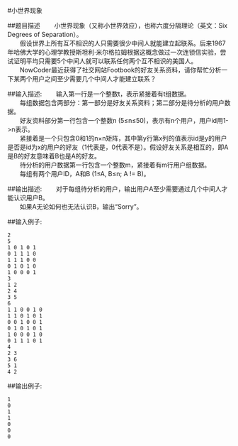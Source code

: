 #小世界现象

##题目描述
　　小世界现象（又称小世界效应），也称六度分隔理论（英文：Six Degrees of Separation）。<br>
　　假设世界上所有互不相识的人只需要很少中间人就能建立起联系。后来1967年哈佛大学的心理学教授斯坦利·米尔格拉姆根据这概念做过一次连锁信实验，尝试证明平均只需要5个中间人就可以联系任何两个互不相识的美国人。<br>
　　NowCoder最近获得了社交网站Footbook的好友关系资料，请你帮忙分析一下某两个用户之间至少需要几个中间人才能建立联系？

##输入描述:
　　输入第一行是一个整数t，表示紧接着有t组数据。<br>
　　每组数据包含两部分：第一部分是好友关系资料；第二部分是待分析的用户数据。<br>
　　好友资料部分第一行包含一个整数n (5≤n≤50)，表示有n个用户，用户id用1->n表示。<br>
　　紧接着是一个只包含0和1的n×n矩阵，其中第y行第x列的值表示id是y的用户是否是id为x的用户的好友（1代表是，0代表不是）。假设好友关系是相互的，即A是B的好友意味着B也是A的好友。<br>
　　待分析的用户数据第一行包含一个整数m，紧接着有m行用户组数据。<br>
　　每组有两个用户ID，A和B (1≤A, B≤n; A != B)。<br>

##输出描述:
　　对于每组待分析的用户，输出用户A至少需要通过几个中间人才能认识用户B。<br>
　　如果A无论如何也无法认识B，输出“Sorry”。

##输入例子:
```
2
5
1 0 1 0 1
0 1 1 1 0
1 1 1 0 0
0 1 0 1 0
1 0 0 0 1
3
1 2
2 4
3 5
6
1 1 0 0 1 0
1 1 0 1 0 1
0 0 1 0 0 1
0 1 0 1 0 1
1 0 0 0 1 0
0 1 1 1 0 1
4
2 3
3 6
5 1
4 2
```

##输出例子:
```
1
0
1
1
0
0
0
```